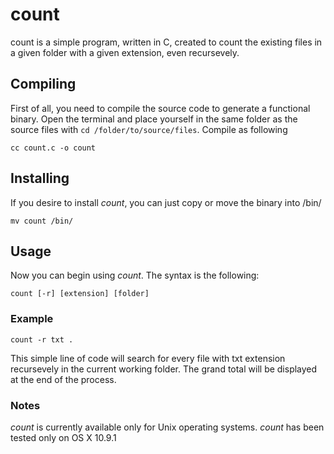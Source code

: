 # count
count is a simple program, written in C, created to count the existing files in a given folder with a given extension, even recursevely.
## Compiling
First of all, you need to compile the source code to generate a functional binary. Open the terminal and place yourself in the same folder as the source files with `cd /folder/to/source/files`.
Compile as following
```
cc count.c -o count
```
## Installing
If you desire to install *count*, you can just copy or move the binary into /bin/
```
mv count /bin/
```
## Usage
Now you can begin using *count*. The syntax is the following:
```
count [-r] [extension] [folder]
```
### Example
```
count -r txt .
```
This simple line of code will search for every file with txt extension recursevely in the current working folder. The grand total will be displayed at the end of the process.
### Notes
*count* is currently available only for Unix operating systems.
*count* has been tested only on OS X 10.9.1